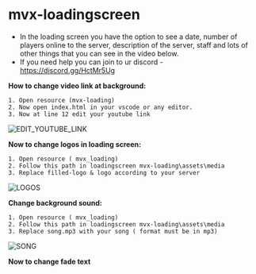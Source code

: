# mvx-loadingscreen

- In the loading screen you have the option to see a date, number of players online to the server, description of the server, staff and lots of other things that you can see in the video below.
- If you need help you can join to ur discord - https://discord.gg/HctMr5Ug


<b> How to change video link at background: </b>
```
1. Open resource (mvx-loading)
2. Now open index.html in your vscode or any editor.
3. Now at line 12 edit your youtube link
```
![EDIT_YOUTUBE_LINK](https://cdn.discordapp.com/attachments/689754044054372375/1014336807074267156/unknown.png)

<b> Now to change logos in loading screen: </b>
```
1. Open resource ( mvx_loading)
2. Follow this path in loadingscreen mvx-loading\assets\media
3. Replace filled-logo & logo according to your server
```
![LOGOS](https://cdn.discordapp.com/attachments/689754044054372375/1014337763413327913/unknown.png)

<b> Change background sound: </b>
```
1. Open resource ( mvx_loading)
2. Follow this path in loadingscreen mvx-loading\assets\media
3. Replace song.mp3 with your song ( format must be in mp3)
```
![SONG](https://cdn.discordapp.com/attachments/689754044054372375/1014337763413327913/unknown.png)

<b> Now to change fade text
